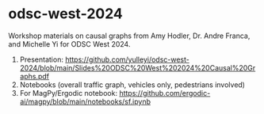 # odsc-west-2024
Workshop materials on causal graphs from Amy Hodler, Dr. Andre Franca, and Michelle Yi for ODSC West 2024.

1. Presentation: https://github.com/yulleyi/odsc-west-2024/blob/main/Slides%20ODSC%20West%202024%20Causal%20Graphs.pdf 
2. Notebooks (overall traffic graph, vehicles only, pedestrians involved)
3. For MagPy/Ergodic notebook: https://github.com/ergodic-ai/magpy/blob/main/notebooks/sf.ipynb
